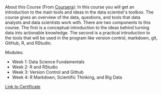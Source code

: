 About this Course (From [Coursera](https://www.coursera.org/learn/data-scientists-tools?specialization=jhu-data-science)):
In this course you will get an introduction to the main tools and ideas in the data scientist's toolbox. The course gives an overview of the data, questions, and tools that data analysts and data scientists work with. There are two components to this course. The first is a conceptual introduction to the ideas behind turning data into actionable knowledge. The second is a practical introduction to the tools that will be used in the program like version control, markdown, git, GitHub, R, and RStudio.

Modules:
- Week 1: Data Science Fundamentals
- Week 2: R and RStudio
- Week 3: Version Control and Github
- Week 4: R Markdown, Scientific Thinking, and Big Data

[Link to Certificate](https://coursera.org/share/e2ee06ceaecfd0d811be107d9ed5b61b)
